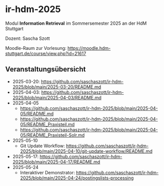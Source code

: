 # ir-hdm-2025
Modul **Information Retrieval** im Sommersemester 2025 an der HdM Stuttgart

Dozent: Sascha Szott

Moodle-Raum zur Vorlesung: https://moodle.hdm-stuttgart.de/course/view.php?id=21617

## Veranstaltungsübersicht

* 2025-03-20: https://github.com/saschaszott/ir-hdm-2025/blob/main/2025-03-20/README.md
* 2025-04-03: https://github.com/saschaszott/ir-hdm-2025/blob/main/2025-04-03/README.md
* 2025-04-05
  * https://github.com/saschaszott/ir-hdm-2025/blob/main/2025-04-05/README.md
  * https://github.com/saschaszott/ir-hdm-2025/blob/main/2025-04-05/README_Praxisteil.md
  * https://github.com/saschaszott/ir-hdm-2025/blob/main/2025-04-05/README_Praxisteil-Solr.md
* 2025-05-10
  * Git Update Workflow: https://github.com/saschaszott/ir-hdm-2025/blob/main/2025-04-10/git-update-workflow/README.md
* 2025-05-17: https://github.com/saschaszott/ir-hdm-2025/blob/main/2025-04-17/README.md
* 2025-05-24
  * Interaktiver Demonstrator: https://github.com/saschaszott/ir-hdm-2025/blob/main/2025-04-24/postingslists-processing
